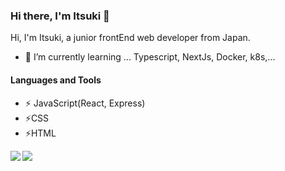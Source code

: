 ### Hi there, I'm Itsuki 👋

Hi, I'm Itsuki, a junior frontEnd web developer from Japan.
- 🌱 I’m currently learning ... Typescript, NextJs, Docker, k8s,...

#### Languages and Tools

- ⚡ JavaScript(React, Express)
- ⚡CSS
- ⚡HTML

<a href="https://github.com/anuraghazra/github-readme-stats">
  <img align="left" src="https://github-readme-stats.vercel.app/api?username=rough-github&show_icons=true&count_private=true&theme=synthwave" />
</a>
<a href="https://github.com/anuraghazra/github-readme-stats">
  <img align="left" src="https://github-readme-stats.vercel.app/api/top-langs/?username=rough-github&theme=synthwave&langs_count=7" />
</a>


<!--
**rough-github/rough-github** is a ✨ _special_ ✨ repository because its `README.md` (this file) appears on your GitHub profile.

Here are some ideas to get you started:

- 🔭 I’m currently working on ...
- 🌱 I’m currently learning ...
- 👯 I’m looking to collaborate on ...
- 🤔 I’m looking for help with ...
- 💬 Ask me about ...
- 📫 How to reach me: ...
- 😄 Pronouns: ...
- ⚡ Fun fact: ...
-->
